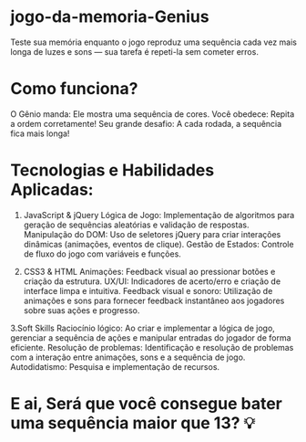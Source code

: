 # jogo-da-memoria-Genius
Teste sua memória enquanto o jogo reproduz uma sequência cada vez mais longa de luzes e sons — sua tarefa é repeti-la sem cometer erros.

# Como funciona?
O Gênio manda: Ele mostra uma sequência de cores.
Você obedece: Repita a ordem corretamente!
Seu grande desafio: A cada rodada, a sequência fica mais longa!

# Tecnologias e Habilidades Aplicadas:
1. JavaScript & jQuery
Lógica de Jogo: Implementação de algoritmos para geração de sequências aleatórias e validação de respostas.
Manipulação do DOM: Uso de seletores jQuery para criar interações dinâmicas (animações, eventos de clique).
Gestão de Estados: Controle de fluxo do jogo com variáveis e funções.

2. CSS3 & HTML
Animações: Feedback visual ao pressionar botões e criação da estrutura.
UX/UI: Indicadores de acerto/erro e criação de interface limpa e intuitiva.
Feedback visual e sonoro: Utilização de animações e sons para fornecer feedback instantâneo aos jogadores sobre suas ações e progresso.

3.Soft Skills 
Raciocínio lógico: Ao criar e implementar a lógica de jogo, gerenciar a sequência de ações e manipular entradas do jogador de forma eficiente.
Resolução de problemas: Identificação e resolução de problemas com a interação entre animações, sons e a sequência de jogo.
Autodidatismo: Pesquisa e implementação de recursos.

# E ai, Será que você consegue bater uma sequência maior que 13? 💡
